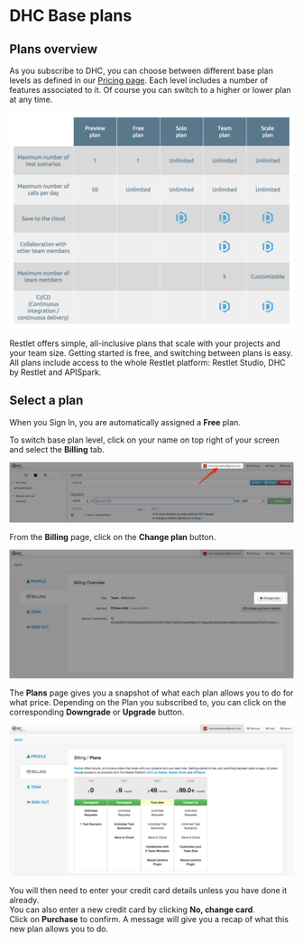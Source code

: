 # DHC Base plans

## Plans overview

As you subscribe to DHC, you can choose between different base plan levels as defined in our <a href="https://restlet.com/pricing" target="_blank">Pricing page</a>. Each level includes a number of features associated to it. Of course you can switch to a higher or lower plan at any time.

![plans overview](images/dhc-plans.jpg "Plans overview")

Restlet offers simple, all-inclusive plans that scale with your projects and your team size.   Getting started is free, and switching between plans is easy.  
All plans include access to the whole Restlet platform: Restlet Studio, DHC by Restlet and APISpark.

## Select a plan

When you Sign In, you are automatically assigned a **Free** plan.

To switch base plan level, click on your name on top right of your screen and select the **Billing** tab.

![user name](images/click-user-account.jpg "user name")

From the **Billing** page, click on the **Change plan** button.

![user name](images/change-plan.jpg "user name")

The **Plans** page gives you a snapshot of what each plan allows you to do for what price. Depending on the Plan you subscribed to, you can click on the corresponding **Downgrade** or **Upgrade** button.

![Plans and pricing page](images/dhc-plans-page.jpg "Plans and pricing page")

You will then need to enter your credit card details unless you have done it already.  
You can also enter a new credit card by clicking **No, change card**.  
Click on **Purchase** to confirm. A message will give you a recap of what this new plan allows you to do.
